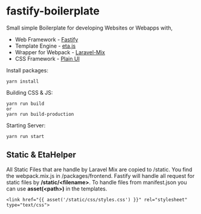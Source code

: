 # fastify-boilerplate

Small simple Boilerplate for developing Websites or Webapps with,

* Web Framework - [Fastify](https://www.fastify.io/)
* Template Engine - [eta.js](https://eta.js.org/)
* Wrapper for Webpack - [Laravel-Mix](https://laravel-mix.com/)
* CSS Framework - [Plain UI](https://plain-ui.com/)

Install packages:

```
yarn install
```

Building CSS & JS:
```
yarn run build
or
yarn run build-production
```

Starting Server:
```
yarn run start
```

## Static & EtaHelper

All Static Files that are handle by Laravel Mix are copied to /static. You find
the webpack.mix.js in /packages/frontend. Fastify will handle all request for
static files by **/static/\<filename\>**. To handle files from manifest.json you
can use **asset(\<path\>)** in the templates.

```
<link href="{{ asset('/static/css/styles.css') }}" rel="stylesheet" type="text/css">
```